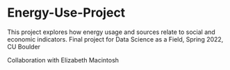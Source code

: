# Energy-Use-Project
This project explores how energy usage and sources relate to social and economic indicators. Final project for Data Science as a Field, Spring 2022, CU Boulder

Collaboration with Elizabeth Macintosh 
